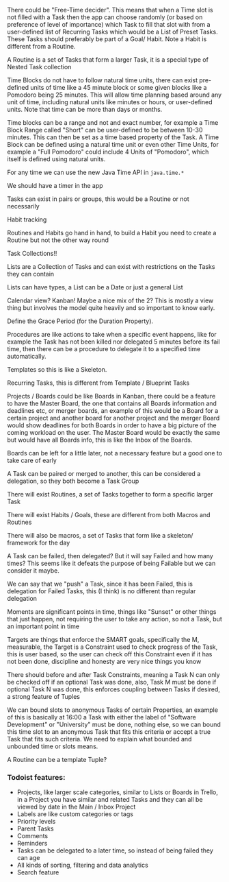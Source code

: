 There could be "Free-Time decider". This means that when a Time slot is not filled with a Task then the app can choose randomly
 (or based on preference of level of importance) which Task to fill that slot with from a user-defined list of Recurring Tasks 
 which would be a List of Preset Tasks. These Tasks should preferably be part of a Goal/ Habit. Note a Habit is different from a Routine.

A Routine is a set of Tasks that form a larger Task, it is a special type of Nested Task collection

Time Blocks do not have to follow natural time units, there can exist pre-defined units of time like a 45 minute block or 
some given blocks like a Pomodoro being 25 minutes. This will allow time planning based around any unit of time, including natural units
 like minutes or hours, or user-defined units. Note that time can be more than days or months.

Time blocks can be a range and not and exact number, for example a Time Block Range called "Short" can be user-defined to be between 
10-30 minutes. This can then be set as a time based property of the Task. A Time Block can be defined using a natural time unit or even 
other Time Units, for example a "Full Pomodoro" could include 4 Units of "Pomodoro", which itself is defined using natural units.

For any time we can use the new Java Time API in `java.time.*`

We should have a timer in the app

Tasks can exist in pairs or groups, this would be a Routine or not necessarily

Habit tracking

Routines and Habits go hand in hand, to build a Habit you need to create a Routine but not the other way round

Task Collections!!

Lists are a Collection of Tasks and can exist with restrictions on the Tasks they can contain

Lists can have types, a List can be a Date or just a general List

Calendar view? Kanban! Maybe a nice mix of the 2? This is mostly a view thing but involves the model quite heavily and so important to know early.

Define the Grace Period (for the Duration Property).

Procedures are like actions to take when a specific event happens, like for example the Task has not been killed nor delegated 
5 minutes before its fail time, then there can be a procedure to delegate it to a specified time automatically.

Templates so this is like a Skeleton.

Recurring Tasks, this is different from Template / Blueprint Tasks

Projects / Boards could be like Boards in Kanban, there could be a feature to have the Master Board, the one that contains all Boards 
information and deadlines etc, or merger boards, an example of this would be a Board for a certain project and another board for another project 
and the merger Board would show deadlines for both Boards in order to have a big picture of the coming workload on the user. The Master Board 
would be exactly the same but would have all Boards info, this is like the Inbox of the Boards.

Boards can be left for a little later, not a necessary feature but a good one to take care of early

A Task can be paired or merged to another, this can be considered a delegation, so they both become a Task Group

There will exist Routines, a set of Tasks together to form a specific larger Task

There will exist Habits / Goals, these are different from both Macros and Routines

There will also be macros, a set of Tasks that form like a skeleton/ framework for the day

A Task can be failed, then delegated? But it will say Failed and how many times? This seems like it defeats the purpose of being 
Failable but we can consider it maybe.

We can say that we "push" a Task, since it has been Failed, this is delegation for Failed Tasks, this (I think) is no different than regular delegation

Moments are significant points in time, things like "Sunset" or other things that just happen, not requiring the user to take any 
action, so not a Task, but an important point in time

Targets are things that enforce the SMART goals, specifically the M, measurable, the Target is a Constraint used to check progress of the Task,
 this is user based, so the user can check off this Constraint even if it has not been done, discipline and honesty are very nice things you know

There should before and after Task Constraints, meaning a Task N can only be checked off if an optional Task was done,
 also, Task M must be done if optional Task N was done, this enforces coupling between Tasks if desired, a strong feature of Tuples

We can bound slots to anonymous Tasks of certain Properties, an example of this is basically at 16:00 a Task with either
 the label of "Software Development" or "University" must be done, nothing else, so we can bound this time slot to an anonymous Task 
 that fits this criteria or accept a true Task that fits such criteria. We need to explain what bounded and unbounded time or slots means.

A Routine can be a template Tuple?

### Todoist features:
* Projects, like larger scale categories, similar to Lists or Boards in Trello, in a Project you have similar and related Tasks
 and they can all be viewed by date in the Main / Inbox Project
* Labels are like custom categories or tags
* Priority levels
* Parent Tasks
* Comments
* Reminders
* Tasks can be delegated to a later time, so instead of being failed they can age
* All kinds of sorting, filtering and data analytics
* Search feature

